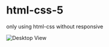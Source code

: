 # html-css-5
only using html-css without responsive


![Desktop View](https://github.com/Rahultanmoy/html-css-5/blob/main/assets/desktop.png)
